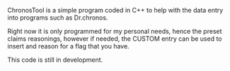 ChronosTool is a simple program coded in C++ to help with the data entry into programs such as Dr.chronos. 

Right now it is only programmed for my personal needs, hence the preset claims reasonings, however if needed, the CUSTOM entry can be used to insert and reason for a flag that you have.

This code is still in development.
